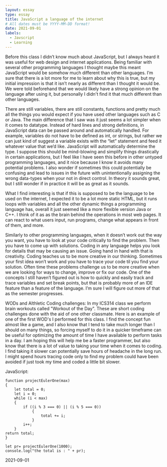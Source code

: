 ```yaml
---
layout: essay
type: essay
title: JavaScript a language of the internet
# All dates must be YYYY-MM-DD format!
date: 2021-09-01
labels:
  - Javscript
  - Learning
---
```


Before this class I didn’t know much about JavaScript, but I always heard it was useful for web design and internet applications.  Being familiar with several other programming languages I thought maybe this meant JavaScript would be somehow much different than other languages.  I’m sure that there is a lot more for me to learn about why this is true, but my initial impression is that it isn’t nearly as different than I thought it would be.  We were told beforehand that we would likely have a strong opinion on the language after using it, but personally I didn't find it that much different than other languages.

There are still variables, there are still constants, functions and pretty much all the things you would expect if you have used other languages such as C or Java.  The main difference that I saw was it just seems a lot simpler when it comes to datatype. Instead of hard lines and strong definitions, in JavaScript data can be passed around and automatically handled.  For example, variables do not have to be defined as int, or strings, but rather we can just kind of suggest a variable exists with the “let” statement and feed it whatever value that we’d like. JavaScript will automatically determine the type.  I suppose this should be mind-blowing and simplify things drastically in certain applications, but I feel like I have seen this before in other untyped programming languages, and it nice because I know it avoids many potential problems.  I also wonder if sometimes this could potentially be confusing and lead to issues in the future with unintentionally assigning the wrong data-types when your not in direct control.  In theory it sounds great, but I still wonder if in practice it will be as great as it sounds.

What I find interesting is that if this is supposed to be the language to be used on the internet, I expected it to be a lot more static HTML, but it runs loops with variables and all the other dynamic things a programming language has, overall it just seemed like a more flexible version Java or C++. I think of it as as the brain behind the operations in most web pages. It can react to what users input, run programs, change what appears in front of them, and more. 

Similarly to other programming languages, when it doesn’t work out the way you want, you have to look at your code critically to find the problem. Then you have to come up with solutions. Coding in any language helps you look for details that may be causing an issue. Going hand in hand with that is creativity. Coding teaches us to be more creative in our thinking. Sometimes your first idea won’t work and you have to trace your code til you find your solution.  Often time these problems challenge us to be more creative when we are looking for ways to change, improve or fix our code.  One of the concepts I still haven’t figured out is how to quickly and easily track and trace variables and set break points, but that is probably more of an IDE feature than a feature of the language.  I’m sure I will figure out more of that as the semester progresses.
	
WODs and Althletic Coding challenges:
In my ICS314 class we perform brain workouts called "Workout of the Day".  These are short coding challenges done with the aid of one other classmate. Here is an example of one of the first WOD's I performed for this class. I find the concept fun almost like a game, and I also know that I tend to take much longer than I should on many things, so forcing myself to do it in a quicker timeframe can be useful for optimizing the amount of time I have available to perform tasks in a day.  I am hoping this will help me be a faster programmer, but also know that there is a lot of value to taking your time when it comes to coding.  I find taking it slower can potentially save hours of headache in the long run.  I might spend hours tracing code only to find my problem could have been avoided if just took my time and coded a little bit slower.

JavaScript:


	function projectEulerOne(max)
	{
		let total = 0;
  		let i = 0;
  		while (i < max)
  		{
  			if ((i % 3 === 0) || (i % 5 === 0))
    			{
    				total += i;
    			}
    		i++;
  		} 
  	return total;
	}

	let pr= projectEulerOne(1000);
	console.log("the total is : " + pr);



2021-09-01
